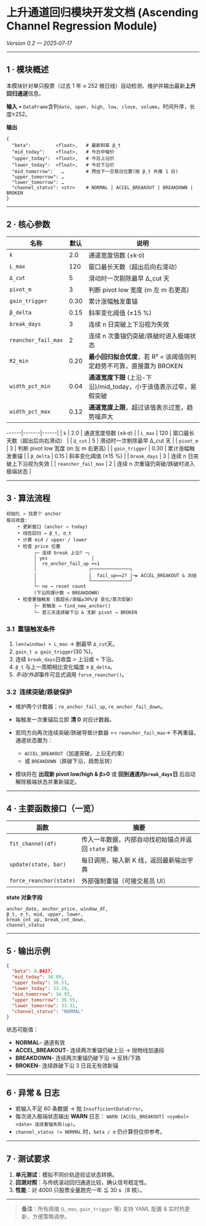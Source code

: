 # 上升通道回归模块开发文档 (Ascending Channel Regression Module)

*Version 0.2 — 2025‑07‑17*

---

## 1 · 模块概述

本模块针对单只股票（过去 1 年 ≈ 252 根日线）自动检测、维护并输出最新**上升回归通道**信息。

**输入**
• `DataFrame`含列`date, open, high, low, close, volume`，时间升序，长度≥252。

**输出**

```
{
  "beta":         <float>,   # 最新斜率 β_t
  "mid_today":    <float>,   # 今日中轴价
  "upper_today":  <float>,   # 今日上沿价
  "lower_today":  <float>,   # 今日下沿价
  "mid_tomorrow":   …        # 预估下一交易日位置(按 β_t 外推 1 日)
  "upper_tomorrow": …
  "lower_tomorrow": …
  "channel_status": <str>    # NORMAL | ACCEL_BREAKOUT | BREAKDOWN | BROKEN
}
```

---

## 2 · 核心参数

| 名称                  | 默认   | 说明                                          |
| ------------------- | ---- | ------------------------------------------- |
| `k`                 | 2.0  | 通道宽度倍数 (±k·σ)                               |
| `L_max`             | 120  | 窗口最长天数（超出后向右滑动）                             |
| `Δ_cut`             | 5    | 滑动时一次剔除最早 Δ\_cut 天                          |
| `pivot_m`           | 3    | 判断 pivot low 宽度 (m 左 m 右更高)                 |
| `gain_trigger`      | 0.30 | 累计涨幅触发重锚                                    |
| `β_delta`           | 0.15 | 斜率变化阈值 (±15 %)                              |
| `break_days`        | 3    | 连续 n 日突破上下沿视为失效                             |
| `reanchor_fail_max` | 2    | 连续 n 次重锚仍突破/跌破时进入极端状态                       |
| `R2_min`            | 0.20 | **最小回归拟合优度**，若 R² < 该阈值则判定趋势不可靠，直接置为 BROKEN |
| `width_pct_min`     | 0.04 | **通道宽度下限** (上沿-下沿)/mid\_today，小于该值表示过窄，易假突破 |
| `width_pct_max`     | 0.12 | **通道宽度上限**，超过该值表示过宽，趋势噪声大                   |

\------|-------|------|
\| `k` | 2.0 | 通道宽度倍数 (±k·σ) |
\| `L_max` | 120 | 窗口最长天数（超出后向右滑动） |
\| `Δ_cut` | 5 | 滑动时一次剔除最早 Δ\_cut 天 |
\| `pivot_m` | 3 | 判断 pivot low 宽度 (m 左 m 右更高) |
\| `gain_trigger` | 0.30 | 累计涨幅触发重锚 |
\| `β_delta` | 0.15 | 斜率变化阈值 (±15 %) |
\| `break_days` | 3 | 连续 n 日突破上下沿视为失效 |
\| `reanchor_fail_max` | 2 | 连续 n 次重锚仍突破/跌破时进入极端状态 |

---

## 3 · 算法流程

```
初始化 → 找首个 anchor
每日收盘:
    • 更新窗口 (anchor → today)
    • 线性回归 → β_t, σ_t
    • 计算 mid / upper / lower
    • 检查 price 位置
          ╭─ 连续 break 上沿? ─╮
          │ yes                │
          │  re_anchor_fail_up +=1
          │                   ┌──────────────┐
          │                   │  fail_up==2? │─► ACCEL_BREAKOUT & 冻结
          │                   └──────────────┘
          └─ no → reset count
          (下沿同理计数 → BREAKDOWN)
    • 检查重锚触发 (窗超长/涨幅≥30%/β 变化/首次突破)
          ├─ 若触发 → find_new_anchor()
          └─ 若三天连续破下沿 & 无新 pivot → BROKEN
```

### 3.1  重锚触发条件

1. `len(window) > L_max`  → 删最早 `Δ_cut`天。
2. `gain_t ≥ gain_trigger`(30 %)。
3. 连续 `break_days`日收盘 > 上沿或 < 下沿。
4. `β_t` 与上一周期相比变化幅度 ≥ `β_delta`。
5. *手动/外部*事件可显式调用 `force_reanchor()`。

### 3.2  连续突破/跌破保护

* 维护两个计数器：`re_anchor_fail_up`, `re_anchor_fail_down`。
* 每触发一次重锚后立即 **清 0** 对应计数器。
* 若同方向再次连续突破/跌破导致计数器 == `reanchor_fail_max`→ 不再重锚，通道状态置为：

    * `ACCEL_BREAKOUT`（加速突破，上沿无约束）
    * 或 `BREAKDOWN`（跌破下沿，趋势反转）
* 模块将在 **出现新 pivot low/high & β>0** 或 **回到通道内`break_days`日** 后自动解除极端状态并重新锚定。

---

## 4 · 主要函数接口（一览）

| 函数                      | 摘要                             |
| ----------------------- | ------------------------------ |
| `fit_channel(df)`       | 传入一年数据，内部自动找初始锚点并返回 `state` 对象 |
| `update(state, bar)`    | 每日调用，输入新 K 线，返回最新输出字典          |
| `force_reanchor(state)` | 外部强制重锚（可接交易员 UI）               |

**state 对象字段**

```
anchor_date, anchor_price, window_df,
β_t, σ_t, mid, upper, lower,
break_cnt_up, break_cnt_down,
channel_status
```

---

## 5 · 输出示例

```json
{
  "beta": 0.0427,
  "mid_today": 34.89,
  "upper_today": 36.51,
  "lower_today": 33.28,
  "mid_tomorrow": 34.93,
  "upper_tomorrow": 36.55,
  "lower_tomorrow": 33.31,
  "channel_status": "NORMAL"
}
```

状态可能值：

* **NORMAL**– 通道有效
* **ACCEL\_BREAKOUT**– 连续两次重锚仍破上沿 → 抛物线加速段
* **BREAKDOWN**– 连续两次重锚仍破下沿 → 反转/下跌
* **BROKEN**– 连续跌破下沿 3 日且无有效新锚

---

## 6 · 异常 & 日志

* 若输入不足 60 条数据 → 抛 `InsufficientDataError`。
* 每次进入极端状态输出 **WARN** 日志：
  `WARN [ACCEL_BREAKOUT] <symbol> <date> 连续重锚失败(up)`。
* `channel_status != NORMAL` 时，`beta / σ` 仍计算但仅供参考。

---

## 7 · 测试要求

1. **单元测试**：模拟不同价轨迹验证状态转换。
2. **回测对照**：与传统滚动回归通道比较，确认信号稳定性。
3. **性能**：对 4000 只股票全量跑完一年 ≦ 30 s（8 核）。

---

> **备注**：所有阈值 (`L_max`, `gain_trigger` 等) 支持 YAML 配置 & 实时热更新，方便策略调参。
